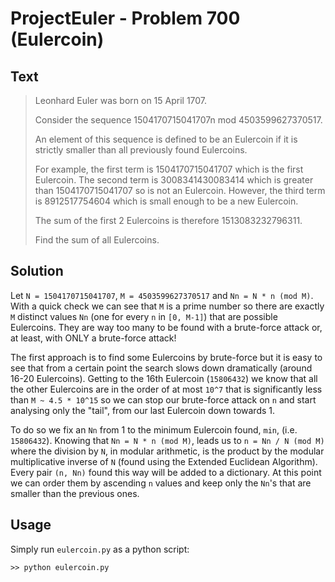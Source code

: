 # ProjectEuler - Problem 700 (Eulercoin)
## Text
> Leonhard Euler was born on 15 April 1707.
>
> Consider the sequence 1504170715041707n mod 4503599627370517.
>
> An element of this sequence is defined to be an Eulercoin if it is strictly smaller than all previously found Eulercoins.
>
> For example, the first term is 1504170715041707 which is the first Eulercoin. The second term is 3008341430083414 which is greater than 1504170715041707 so is not an Eulercoin. However, the third term is 8912517754604 which is small enough to be a new Eulercoin.
>
> The sum of the first 2 Eulercoins is therefore 1513083232796311.
>
> Find the sum of all Eulercoins.

## Solution
Let `N = 1504170715041707`, `M = 4503599627370517` and `Nn = N * n (mod M)`.
With a quick check we can see that `M` is a prime number so there are exactly `M` distinct values `Nn` (one for every `n` in `[0, M-1]`) that are possible Eulercoins. They are way too many to be found with a brute-force attack or, at least, with ONLY a brute-force attack!

The first approach is to find some Eulercoins by brute-force but it is easy to see that from a certain point the search slows down dramatically (around 16-20 Eulercoins). Getting to the 16th Eulercoin (`15806432`) we know that all the other Eulercoins are in the order of at most `10^7` that is significantly less than `M ~ 4.5 * 10^15` so we can stop our brute-force attack on `n` and start analysing only the "tail", from our last Eulercoin down towards 1.

To do so we fix an `Nn` from 1 to the minimum Eulercoin found, `min`, (i.e. `15806432`). Knowing that `Nn = N * n (mod M)`, leads us to `n = Nn / N (mod M)` where the division by `N`, in modular arithmetic, is the product by the modular multiplicative inverse of `N` (found using the Extended Euclidean Algorithm). Every pair `(n, Nn)` found this way will be added to a dictionary. At this point we can order them by ascending `n` values and keep only the `Nn`'s that are smaller than the previous ones.

## Usage
Simply run `eulercoin.py` as a python script:
```
>> python eulercoin.py
```
